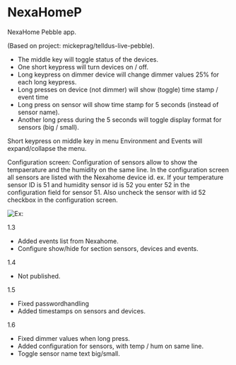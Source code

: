 NexaHomeP
=========

NexaHome Pebble app.

(Based on project: mickeprag/telldus-live-pebble).

- The middle key will toggle status of the devices.
- One short keypress will turn devices on / off.
- Long keypress on dimmer device will change dimmer values 25% for each long keypress.
- Long presses on device (not dimmer) will show (toggle) time stamp / event time
- Long press on sensor will show time stamp for 5 seconds (instead of sensor name).
- Another long press during the 5 seconds will toggle display format for sensors (big / small).

Short keypress on middle key in menu Environment and Events will expand/collapse the menu.

Configuration screen:
Configuration of sensors allow to show the tempaerature and the humidity on the same line.
In the configuration screen all sensors are listed with the Nexahome device id.
ex. If your temperature sensor ID is 51 and humidity sensor id is 52 you enter 52 in the configuration field for sensor 51.
Also uncheck the sensor with id 52 checkbox in the configuration screen.

![Ex:](https://dl.dropboxusercontent.com/u/29205101/Screenshot_2014-12-10-22-29-34.png)

1.3
- Added events list from Nexahome.
- Configure show/hide for section sensors, devices and events.
 
1.4 
- Not published.

1.5
- Fixed passwordhandling
- Added timestamps on sensors and devices.

1.6
- Fixed dimmer values when long press.
- Added configuration for sensors, with temp / hum on same line.
- Toggle sensor name text big/small.




